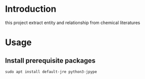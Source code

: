 # Introduction

this project extract entity and relationship from chemical literatures

# Usage

## Install prerequisite packages

```shell
sudo apt install default-jre python3-jpype
```
